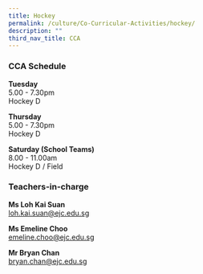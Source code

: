 ```yaml
---
title: Hockey
permalink: /culture/Co-Curricular-Activities/hockey/
description: ""
third_nav_title: CCA
---
```

### CCA Schedule

**Tuesday**  
5.00 - 7.30pm  
Hockey D

**Thursday**  
5.00 - 7.30pm  
Hockey D

**Saturday (School Teams)**  
8.00 - 11.00am  
Hockey D / Field

### Teachers-in-charge

**Ms Loh Kai Suan**  
[loh.kai.suan@ejc.edu.sg](mailto:loh.kai.suan@ejc.edu.sg)

**Ms Emeline Choo**  
[emeline.choo@ejc.edu.sg](mailto:emeline.choo@ejc.edu.sg)

**Mr Bryan Chan**  
[bryan.chan@ejc.edu.sg](mailto:bryan.chan@ejc.edu.sg)